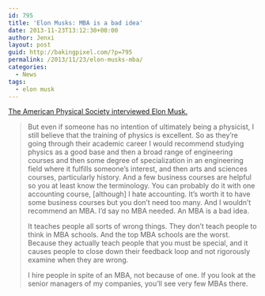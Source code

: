 ```yaml
---
id: 795
title: 'Elon Musks: MBA is a bad idea'
date: 2013-11-23T13:12:30+00:00
author: Jenxi
layout: post
guid: http://bakingpixel.com/?p=795
permalink: /2013/11/23/elon-musks-mba/
categories:
  - News
tags:
  - elon musk
---
```

[The American Physical Society interviewed Elon Musk.](http://www.aps.org/publications/apsnews/201311/profiles.cfm)

> But even if someone has no intention of ultimately being a physicist, I still believe that the training of physics is excellent. So as they’re going through their academic career I would recommend studying physics as a good base and then a broad range of engineering courses and then some degree of specialization in an engineering field where it fulfills someone’s interest, and then arts and sciences courses, particularly history. And a few business courses are helpful so you at least know the terminology. You can probably do it with one accounting course, [although] I hate accounting. It’s worth it to have some business courses but you don’t need too many. And I wouldn’t recommend an MBA. I’d say no MBA needed. An MBA is a bad idea.
> 
> It teaches people all sorts of wrong things. They don’t teach people to think in MBA schools. And the top MBA schools are the worst. Because they actually teach people that you must be special, and it causes people to close down their feedback loop and not rigorously examine when they are wrong.
> 
> I hire people in spite of an MBA, not because of one. If you look at the senior managers of my companies, you&#8217;ll see very few MBAs there.